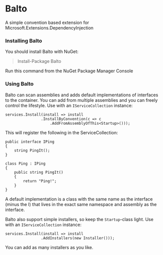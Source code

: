 # Balto

A simple convention based extension for Microsoft.Extensions.DependencyInjection

### Installing Balto

You should install Balto with NuGet:

> Install-Package Balto

Run this command from the NuGet Package Manager Console

### Using Balto

Balto can scan assemblies and adds default implementations of interfaces to the container. You can add from multiple assemblies and you can freely control the lifestyle. Use with an `IServiceCollection` instance:

```
services.Install(install => install
                .InstallByConvention(c => c
                    .AddFromAssemblyOfThis<Startup>()));
```

This will register the following in the ServiceCollection:

```
public interface IPing
{
	string PingIt();
}

class Ping : IPing
{
	public string PingIt()
	{
		return "Ping!";
	}
}
```

A default implementation is a class with the same name as the interface (minus the I) that lives in the exact same namespace and assembly as the interface.

Balto also support simple installers, so keep the `Startup`-class light. Use with an `IServiceCollection` instance:

```
services.Install(install => install
                .AddInstallers(new Installer()));
```

You can add as many installers as you like.

